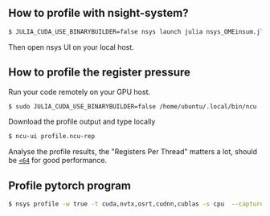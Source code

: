 ##  How to profile with nsight-system?
```bash
$ JULIA_CUDA_USE_BINARYBUILDER=false nsys launch julia nsys_OMEinsum.jl
```

Then open nsys UI on your local host.

## How to profile the register pressure
Run your code remotely on your GPU host.

```bash
$ sudo JULIA_CUDA_USE_BINARYBUILDER=false /home/ubuntu/.local/bin/ncu -o profile /home/ubuntu/.local/bin/julia permutedims-ncu.jl
```

Download the profile output and type locally

```bash
$ ncu-ui profile.ncu-rep
```

Analyse the profile results, the "Registers Per Thread" matters a lot, should be [`<64`](https://stackoverflow.com/questions/17553417/cuda-registers-per-thread) for good performance.

## Profile pytorch program

```bash
$ nsys profile -w true -t cuda,nvtx,osrt,cudnn,cublas -s cpu  --capture-range=cudaProfilerApi --stop-on-range-end=true --cudabacktrace=true -x true -o my_profile python benchmark_pytorch.py profilegpu
```
